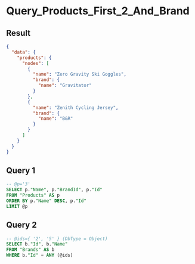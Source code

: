 # Query_Products_First_2_And_Brand

## Result

```json
{
  "data": {
    "products": {
      "nodes": [
        {
          "name": "Zero Gravity Ski Goggles",
          "brand": {
            "name": "Gravitator"
          }
        },
        {
          "name": "Zenith Cycling Jersey",
          "brand": {
            "name": "B&R"
          }
        }
      ]
    }
  }
}
```

## Query 1

```sql
-- @p='3'
SELECT p."Name", p."BrandId", p."Id"
FROM "Products" AS p
ORDER BY p."Name" DESC, p."Id"
LIMIT @p
```

## Query 2

```sql
-- @ids={ '2', '5' } (DbType = Object)
SELECT b."Id", b."Name"
FROM "Brands" AS b
WHERE b."Id" = ANY (@ids)
```

